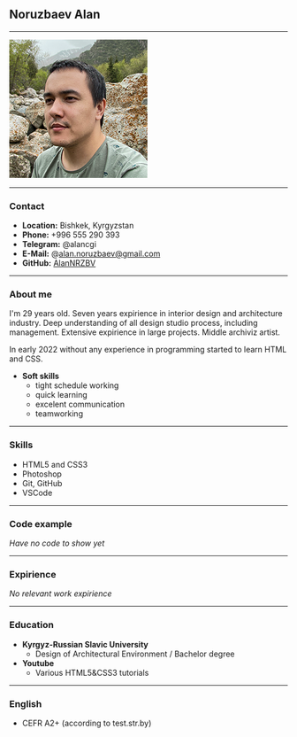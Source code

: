 ## Noruzbaev Alan
***
![profilePicture](img/profile-picture.png "Profile Picture")

***
### Contact
* **Location:** Bishkek, Kyrgyzstan 
* **Phone:** +996 555 290 393 
* **Telegram:** @alancgi 
* **E-Mail:** @alan.noruzbaev@gmail.com
* **GitHub:** [AlanNRZBV](https://github.com/AlanNRZBV "GitHub link")

***
### About me
I'm 29 years old. Seven years expirience in interior design and     architecture industry. Deep understanding of all design studio process, including management. Extensive expirience in large projects. Middle archiviz artist.

In early 2022 without any experience in programming started to learn HTML and CSS. 
* **Soft skills**
    * tight schedule working
    * quick learning
    * excelent communication
    * teamworking

***
### Skills
* HTML5 and CSS3
* Photoshop
* Git, GitHub
* VSCode

***
### Code example 
*Have no code to show yet*

***
### Expirience
*No relevant work expirience*

***
### Education
* **Kyrgyz-Russian Slavic University**
    * Design of Architectural Environment / Bachelor degree
* **Youtube**
    * Various HTML5&CSS3 tutorials
    
***
### English
* CEFR A2+ (according to test.str.by)